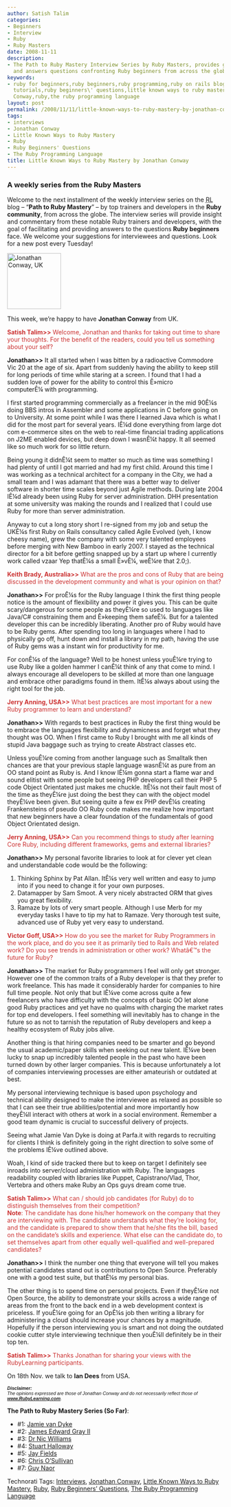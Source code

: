 ```yaml
---
author: Satish Talim
categories:
- Beginners
- Interview
- Ruby
- Ruby Masters
date: 2008-11-11
description:
- The Path to Ruby Mastery Interview Series by Ruby Masters, provides guidance to
  and answers questions confronting Ruby beginners from across the globe.
keywords:
- ruby for beginners,ruby beginners,ruby programming,ruby on rails blog,rails blog,rails
  tutorials,ruby beginners\' questions,little known ways to ruby mastery,ruby masters,interviews,Jonathan
  Conway,ruby,the ruby programming language
layout: post
permalink: /2008/11/11/little-known-ways-to-ruby-mastery-by-jonathan-conway/
tags:
- interviews
- Jonathan Conway
- Little Known Ways to Ruby Mastery
- Ruby
- Ruby Beginners' Questions
- The Ruby Programming Language
title: Little Known Ways to Ruby Mastery by Jonathan Conway
---
```


<div>
  <h3>
    A weekly series from the Ruby Masters
  </h3>
  
  <p class="update">
    Welcome to the next installment of the weekly interview series on the <abbr title="RubyLearning">RL</abbr> blog &#8211; &#8220;<strong>Path to Ruby Mastery</strong>&#8221; &#8211; by top trainers and developers in the <strong>Ruby community</strong>, from across the globe. The interview series will provide insight and commentary from these notable Ruby trainers and developers, with the goal of facilitating and providing answers to the questions <strong>Ruby beginners</strong> face. We welcome your suggestions for interviewees and questions. Look for a new post every Tuesday!
  </p>
  
  <p>
    <img class="alignright" src="http://rubylearning.com/images/jonathan_conway.jpg" alt="Jonathan Conway, UK" title="Jonathan Conway, UK" width="125" height="130" />
  </p>
  
  <p>
    <span class="drop_cap">T</span>his week, we&#8217;re happy to have <strong>Jonathan Conway</strong> from UK.
  </p>
  
  <p>
    <span style="color:#CC3333;"><strong>Satish Talim>></strong> Welcome, Jonathan and thanks for taking out time to share your thoughts. For the benefit of the readers, could you tell us something about your self?</span>
  </p>
  
  <p>
    <strong>Jonathan>></strong> It all started when I was bitten by a radioactive Commodore Vic 20 at the age of six. Apart from suddenly having the ability to keep still for long periods of time while staring at a screen. I found that I had a sudden love of power for the ability to control this Ê»micro<br /> computerÊ¼ with programming.
  </p>
  
  <p>
    I first started programming commercially as a freelancer in the mid 90Ê¼s doing BBS intros in Assembler and some applications in C before going on to University. At some point while I was there I learned Java which is what I did for the most part for several years. IÊ¼d done everything from large dot com e-commerce sites on the web to real-time financial trading applications on J2ME enabled devices, but deep down I wasnÊ¼t happy. It all seemed like so much work for so little return.
  </p>
  
  <p>
    Being young it didnÊ¼t seem to matter so much as time was something I had plenty of until I got married and had my first child. Around this time I was working as a technical architect for a company in the City, we had a small team and I was adamant that there was a better way to deliver software in shorter time scales beyond just Agile methods. During late 2004 IÊ¼d already been using Ruby for server administration. DHH presentation at some university was making the rounds and I realized that I could use Ruby for more than server administration.
  </p>
  
  <p>
    Anyway to cut a long story short I re-signed from my job and setup the UKÊ¼s first Ruby on Rails consultancy called Agile Evolved (yeh, I know cheesy name), grew the company with some very talented employees before merging with New Bamboo in early 2007. I stayed as the technical director for a bit before getting snapped up by a start up where I currently work called vzaar Yep thatÊ¼s a small Ê»vÊ¼, weÊ¼re that 2.0;).
  </p>
  
  <p>
    <span style="color:#CC3333;"><strong>Keith Brady, Australia>></strong> What are the pros and cons of Ruby that are being discussed in the development community and what is your opinion on that?</span>
  </p>
  
  <p>
    <strong>Jonathan>></strong> For proÊ¼s for the Ruby language I think the first thing people notice is the amount of flexibility and power it gives you. This can be quite scary/dangerous for some people as theyÊ¼re so used to languages like Java/C# constraining them and Ê»keeping them safeÊ¼. But for a talented developer this can be incredibly liberating. Another pro of Ruby would have to be Ruby gems. After spending too long in languages where I had to physically go off, hunt down and install a library in my path, having the use of Ruby gems was a instant win for productivity for me.
  </p>
  
  <p>
    For conÊ¼s of the language? Well to be honest unless youÊ¼re trying to use Ruby like a golden hammer I canÊ¼t think of any that come to mind. I always encourage all developers to be skilled at more than one language and embrace other paradigms found in them. ItÊ¼s always about using the right tool for the job.
  </p>
  
  <p>
    <span style="color:#CC3333;"><strong>Jerry Anning, USA>></strong> What best practices are most important for a new Ruby programmer to learn and understand?</span>
  </p>
  
  <p>
    <strong>Jonathan>></strong> With regards to best practices in Ruby the first thing would be to embrace the languages flexibility and dynamicness and forget what they thought was OO. When I first came to Ruby I brought with me all kinds of stupid Java baggage such as trying to create Abstract classes etc.
  </p>
  
  <p>
    Unless youÊ¼re coming from another language such as Smalltalk then chances are that your previous staple language wasnÊ¼t as pure from an OO stand point as Ruby is. And I know IÊ¼m gonna start a flame war and sound elitist with some people but seeing PHP developers call their PHP 5 code Object Orientated just makes me chuckle. ItÊ¼s not their fault most of the time as theyÊ¼re just doing the best they can with the object model theyÊ¼ve been given. But seeing quite a few ex PHP devÊ¼s creating Frankensteins of pseudo OO Ruby code makes me realize how important that new beginners have a clear foundation of the fundamentals of good Object Orientated design.
  </p>
  
  <p>
    <span style="color:#CC3333;"><strong>Jerry Anning, USA>></strong> Can you recommend things to study after learning Core Ruby, including different frameworks, gems and external libraries?</span>
  </p>
  
  <p>
    <strong>Jonathan>></strong> My personal favorite libraries to look at for clever yet clean and understandable code would be the following:
  </p>
  
  <ol>
    <li>
      Thinking Sphinx by Pat Allan. ItÊ¼s very well written and easy to jump into if you need to change it for your own purposes.
    </li>
    <li>
      Datamapper by Sam Smoot. A very nicely abstracted ORM that gives you great flexibility.
    </li>
    <li>
      Ramaze by lots of very smart people. Although I use Merb for my everyday tasks I have to tip my hat to Ramaze. Very thorough test suite, advanced use of Ruby yet very easy to understand.
    </li>
  </ol>
  
  <p>
    <span style="color:#CC3333;"><strong>Victor Goff, USA>></strong> How do you see the market for Ruby Programmers in the work place, and do you see it as primarily tied to Rails and Web related work? Do you see trends in administration or other work? Whatâ€™s the future for Ruby?</span>
  </p>
  
  <p>
    <strong>Jonathan>></strong> The market for Ruby programmers I feel will only get stronger. However one of the common traits of a Ruby developer is that they prefer to work freelance. This has made it considerably harder for companies to hire full time people. Not only that but IÊ¼ve come across quite a few freelancers who have difficulty with the concepts of basic OO let alone good Ruby practices and yet have no qualms with charging the market rates for top end developers. I feel something will inevitably has to change in the future so as not to tarnish the reputation of Ruby developers and keep a healthy ecosystem of Ruby jobs alive.
  </p>
  
  <p>
    Another thing is that hiring companies need to be smarter and go beyond the usual academic/paper skills when seeking out new talent. IÊ¼ve been lucky to snap up incredibly talented people in the past who have been turned down by other larger companies. This is because unfortunately a lot of companies interviewing processes are either amateurish or outdated at best.
  </p>
  
  <p>
    My personal interviewing technique is based upon psychology and technical ability designed to make the interviewee as relaxed as possible so that I can see their true abilities/potential and more importantly how theyÊ¼ll interact with others at work in a social environment. Remember a good team dynamic is crucial to successful delivery of projects.
  </p>
  
  <p>
    Seeing what Jamie Van Dyke is doing at Parfa.it with regards to recruiting for clients I think is definitely going in the right direction to solve some of the problems IÊ¼ve outlined above.
  </p>
  
  <p>
    Woah, I kind of side tracked there but to keep on target I definitely see inroads into server/cloud administration with Ruby. The languages readability coupled with libraries like Puppet, Capistrano/Vlad, Thor, Vertebra and others make Ruby an Ops guys dream come true.
  </p>
  
  <p>
    <span style="color:#CC3333;"><strong>Satish Talim>></strong> What can / should job candidates (for Ruby) do to distinguish themselves from their competition?<br /><strong>Note</strong>: The candidate has done his/her homework on the company that they are interviewing with. The candidate understands what they&#8217;re looking for, and the candidate is prepared to show them that he/she fits the bill, based on the candidate&#8217;s skills and experience. What else can the candidate do, to set themselves apart from other equally well-qualified and well-prepared candidates?</span>
  </p>
  
  <p>
    <strong>Jonathan>></strong> I think the number one thing that everyone will tell you makes potential candidates stand out is contributions to Open Source. Preferably one with a good test suite, but thatÊ¼s my personal bias.
  </p>
  
  <p>
    The other thing is to spend time on personal projects. Even if theyÊ¼re not Open Source, the ability to demonstrate your skills across a wide range of areas from the front to the back end in a web development context is priceless. If youÊ¼re going for an OpÊ¼s job then writing a library for administering a cloud should increase your chances by a magnitude. Hopefully if the person interviewing you is smart and not doing the outdated cookie cutter style interviewing technique then youÊ¼ll definitely be in their top ten.
  </p>
  
  <p>
    <span style="color:#CC3333;"><strong>Satish Talim>></strong> Thanks Jonathan for sharing your views with the RubyLearning participants.</span>
  </p>
  
  <p class="note">
    On 18th Nov. we talk to <strong>Ian Dees</strong> from USA.
  </p>
  
  <p>
    <span style="font-size: 8pt; font-family: Arial;"><i><strong>Disclaimer:</strong></i></span><br /><span style="font-size: 8pt; font-family: Arial;"><i>The opinions expressed are those of Jonathan Conway and do not necessarily reflect those of <strong><a href="http://rubylearning.com/">www.RubyLearning.com</a></strong>.</i></span>
  </p>
  
  <p>
    <strong>The Path to Ruby Mastery Series (So Far)</strong>:
  </p>
  
  <ul>
    <li>
      #1: <a href="http://rubylearning.com/blog/2008/09/23/little-known-ways-to-ruby-mastery-by-jamie-van-dyke/">Jamie van Dyke</a>
    </li>
    <li>
      #2: <a href="http://rubylearning.com/blog/2008/09/30/little-known-ways-to-ruby-mastery-by-james-edward-gray-ii/">James Edward Gray II</a>
    </li>
    <li>
      #3: <a href="http://rubylearning.com/blog/2008/10/07/little-known-ways-to-ruby-mastery-by-dr-nic-williams/">Dr Nic Williams</a>
    </li>
    <li>
      #4: <a href="http://rubylearning.com/blog/2008/10/14/little-known-ways-to-ruby-mastery-by-stuart-halloway/">Stuart Halloway</a>
    </li>
    <li>
      #5: <a href="http://rubylearning.com/blog/2008/10/21/little-known-ways-to-ruby-mastery-by-jay-fields/">Jay Fields</a>
    </li>
    <li>
      #6: <a href="http://rubylearning.com/blog/2008/10/28/little-known-ways-to-ruby-mastery-by-chris-osullivan/">Chris O&#8217;Sullivan</a>
    </li>
    <li>
      #7: <a href="http://rubylearning.com/blog/2008/11/04/little-known-ways-to-ruby-mastery-by-guy-naor/">Guy Naor</a>
    </li>
  </ul>
</div>

Technorati Tags: <a href="http://technorati.com/tag/Interviews" rel="tag">Interviews</a>, <a href="http://technorati.com/tag/Jonathan+Conway" rel="tag">Jonathan Conway</a>, <a href="http://technorati.com/tag/Little+Known+Ways+to+Ruby+Mastery" rel="tag">Little Known Ways to Ruby Mastery</a>, <a href="http://technorati.com/tag/Ruby" rel="tag">Ruby</a>, <a href="http://technorati.com/tag/Ruby+Beginners%26%238217%3B+Questions" rel="tag">Ruby Beginners&#8217; Questions</a>, <a href="http://technorati.com/tag/The+Ruby+Programming+Language" rel="tag">The Ruby Programming Language</a>
